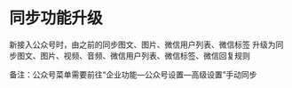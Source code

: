 # 同步功能升级

新接入公众号时，由之前的同步图文、图片、微信用户列表、微信标签 升级为同步图文、图片、视频、音频、微信用户列表、微信标签、微信回复规则

备注：公众号菜单需要前往“企业功能—公众号设置—高级设置”手动同步

